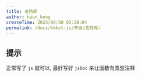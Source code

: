 ```yaml
---
title: 支持库
author: huan_kong
createTime: 2023/06/30 03:28:04
permalink: /docs/kkbot-js/开发/支持库/
---
```


## 提示

正常写了 `js` 就可以,
最好写好 `jsDoc` 来让函数有类型注释
